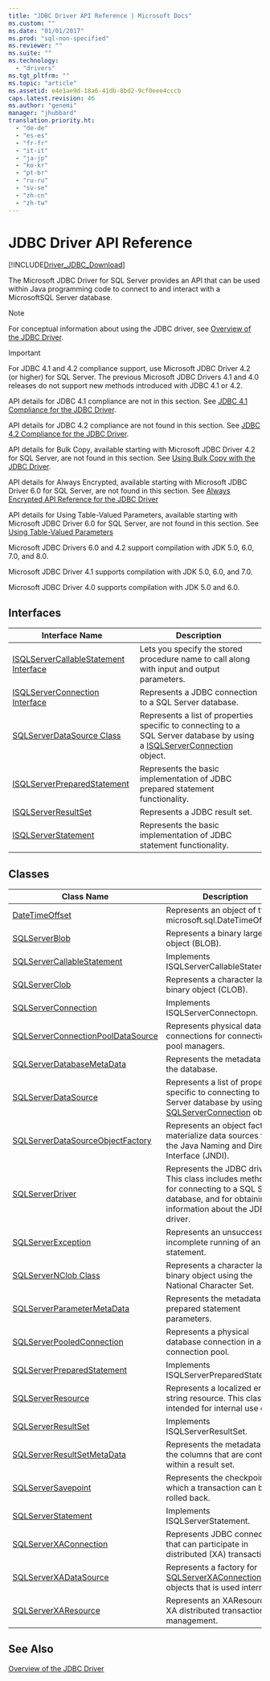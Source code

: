```yaml
---
title: "JDBC Driver API Reference | Microsoft Docs"
ms.custom: ""
ms.date: "01/01/2017"
ms.prod: "sql-non-specified"
ms.reviewer: ""
ms.suite: ""
ms.technology: 
  - "drivers"
ms.tgt_pltfrm: ""
ms.topic: "article"
ms.assetid: e4e1ae9d-18a6-41db-8bd2-9cf0eee4cccb
caps.latest.revision: 46
ms.author: "genemi"
manager: "jhubbard"
translation.priority.ht: 
  - "de-de"
  - "es-es"
  - "fr-fr"
  - "it-it"
  - "ja-jp"
  - "ko-kr"
  - "pt-br"
  - "ru-ru"
  - "sv-se"
  - "zh-cn"
  - "zh-tw"
---
```

# JDBC Driver API Reference
[!INCLUDE[Driver_JDBC_Download](../../../connect/jdbc/includes)]

  The Microsoft JDBC Driver for SQL Server provides an API that can be used within Java programming code to connect to and interact with a MicrosoftSQL Server database.  
  
> [!NOTE]  
>  For conceptual information about using the JDBC driver, see [Overview of the JDBC Driver](../../../connect/jdbc/overview-of-the-jdbc-driver.md).  
  
> [!IMPORTANT]  
>  For JDBC 4.1 and 4.2 compliance support, use Microsoft JDBC Driver 4.2 (or higher) for SQL Server. The previous Microsoft JDBC Drivers 4.1 and 4.0 releases do not support new methods introduced with JDBC 4.1 or 4.2.  
>   
>  API details for JDBC 4.1 compliance are not in this section. See [JDBC 4.1 Compliance for the JDBC Driver](../../../connect/jdbc/jdbc-4.1-compliance-for-the-jdbc-driver.md).  
>   
>  API details for JDBC 4.2 compliance are not found in this section. See [JDBC 4.2 Compliance for the JDBC Driver](../../../connect/jdbc/jdbc-4.2-compliance-for-the-jdbc-driver.md).  
>   
>  API details for Bulk Copy, available starting with Microsoft JDBC Driver 4.2  for SQL Server, are not found in this section. See [Using Bulk Copy with the JDBC Driver](../../../connect/jdbc/using-bulk-copy-with-the-jdbc-driver.md).  
>   
>  API details for Always Encrypted, available starting with  Microsoft JDBC Driver 6.0 for SQL Server, are not found in this section. See [Always Encrypted API Reference for the JDBC Driver](../Topic/Always%20Encrypted%20API%20Reference%20for%20the%20JDBC%20Driver.md)  
>   
>  API details for Using Table-Valued Parameters, available starting with  Microsoft JDBC Driver 6.0 for SQL Server, are not found in this section. See [Using Table-Valued Parameters](../../../connect/jdbc/using-table-valued-parameters.md)  
>   
>  Microsoft JDBC Drivers 6.0 and 4.2 support compilation with JDK 5.0, 6.0, 7.0, and 8.0.  
>   
>  Microsoft JDBC Driver 4.1 supports compilation with JDK 5.0, 6.0, and 7.0.  
>   
>  Microsoft JDBC Driver 4.0 supports compilation with JDK 5.0 and 6.0.  
  
## Interfaces  
  
|Interface Name|Description|  
|--------------------|-----------------|  
|[ISQLServerCallableStatement Interface](../../../connect/jdbc/reference/isqlservercallablestatement-interface.md)|Lets you specify the stored procedure name to call along with input and output parameters.|  
|[ISQLServerConnection Interface](../../../connect/jdbc/reference/isqlserverconnection-interface.md)|Represents a JDBC connection to a SQL Server database.|  
|[SQLServerDataSource Class](../../../connect/jdbc/reference/sqlserverdatasource-class.md)|Represents a list of properties specific to connecting to a SQL Server database by using a [ISQLServerConnection](../../../connect/jdbc/reference/sqlserverconnection-class.md) object.|  
|[ISQLServerPreparedStatement](../../../connect/jdbc/reference/isqlserverpreparedstatement-interface.md)|Represents the basic implementation of JDBC prepared statement functionality.|  
|[ISQLServerResultSet](../../../connect/jdbc/reference/isqlserverresultset-interface.md)|Represents a JDBC result set.|  
|[ISQLServerStatement](../../../connect/jdbc/reference/isqlserverstatement-interface.md)|Represents the basic implementation of JDBC statement functionality.|  
  
## Classes  
  
|Class Name|Description|  
|----------------|-----------------|  
|[DateTimeOffset](../../../connect/jdbc/reference/datetimeoffset-class.md)|Represents an object of type microsoft.sql.DateTimeOffset.|  
|[SQLServerBlob](../../../connect/jdbc/reference/sqlserverblob-class.md)|Represents a binary large object (BLOB).|  
|[SQLServerCallableStatement](../../../connect/jdbc/reference/sqlservercallablestatement-class.md)|Implements ISQLServerCallableStatement.|  
|[SQLServerClob](../../../connect/jdbc/reference/sqlserverclob-class.md)|Represents a character large binary object (CLOB).|  
|[SQLServerConnection](../../../connect/jdbc/reference/sqlserverconnection-class.md)|Implements ISQLServerConnectopn.|  
|[SQLServerConnectionPoolDataSource](../../../connect/jdbc/reference/sqlserverconnectionpooldatasource-class.md)|Represents physical database connections for connection pool managers.|  
|[SQLServerDatabaseMetaData](../../../connect/jdbc/reference/sqlserverdatabasemetadata-class.md)|Represents the metadata for the database.|  
|[SQLServerDataSource](../../../connect/jdbc/reference/isqlserverdatasource-interface.md)|Represents a list of properties specific to connecting to a SQL Server database by using a [SQLServerConnection](../../../connect/jdbc/reference/sqlserverconnection-class.md) object.|  
|[SQLServerDataSourceObjectFactory](../../../connect/jdbc/reference/sqlserverdatasourceobjectfactory-class.md)|Represents an object factory to materialize data sources from the Java Naming and Directory Interface (JNDI).|  
|[SQLServerDriver](../../../connect/jdbc/reference/sqlserverdriver-class.md)|Represents the JDBC driver. This class includes methods for connecting to a SQL Server database, and for obtaining information about the JDBC driver.|  
|[SQLServerException](../../../connect/jdbc/reference/sqlserverexception-class.md)|Represents an unsuccessful or incomplete running of an SQL statement.|  
|[SQLServerNClob Class](../../../connect/jdbc/reference/sqlservernclob-class.md)|Represents a character large binary object using the National Character Set.|  
|[SQLServerParameterMetaData](../../../connect/jdbc/reference/sqlserverparametermetadata-class.md)|Represents the metadata for prepared statement parameters.|  
|[SQLServerPooledConnection](../../../connect/jdbc/reference/sqlserverpooledconnection-class.md)|Represents a physical database connection in a connection pool.|  
|[SQLServerPreparedStatement](../../../connect/jdbc/reference/sqlserverpreparedstatement-class.md)|Implements ISQLServerPreparedStatement.|  
|[SQLServerResource](../../../connect/jdbc/reference/sqlserverresource-class.md)|Represents a localized error string resource. This class is intended for internal use only.|  
|[SQLServerResultSet](../../../connect/jdbc/reference/sqlserverresultset-class.md)|Implements ISQLServerResultSet.|  
|[SQLServerResultSetMetaData](../../../connect/jdbc/reference/sqlserverresultsetmetadata-class.md)|Represents the metadata of the columns that are contained within a result set.|  
|[SQLServerSavepoint](../../../connect/jdbc/reference/sqlserversavepoint-class.md)|Represents the checkpoint to which a transaction can be rolled back.|  
|[SQLServerStatement](../../../connect/jdbc/reference/sqlserverstatement-class.md)|Implements ISQLServerStatement.|  
|[SQLServerXAConnection](../../../connect/jdbc/reference/sqlserverxaconnection-class.md)|Represents JDBC connections that can participate in distributed (XA) transactions.|  
|[SQLServerXADataSource](../../../connect/jdbc/reference/sqlserverxadatasource-class.md)|Represents a factory for [SQLServerXAConnection](../../../connect/jdbc/reference/sqlserverxaconnection-class.md) objects that is used internally.|  
|[SQLServerXAResource](../../../connect/jdbc/reference/sqlserverxaresource-class.md)|Represents an XAResource for XA distributed transaction management.|  
  
## See Also  
 [Overview of the JDBC Driver](../../../connect/jdbc/overview-of-the-jdbc-driver.md)  
  
  